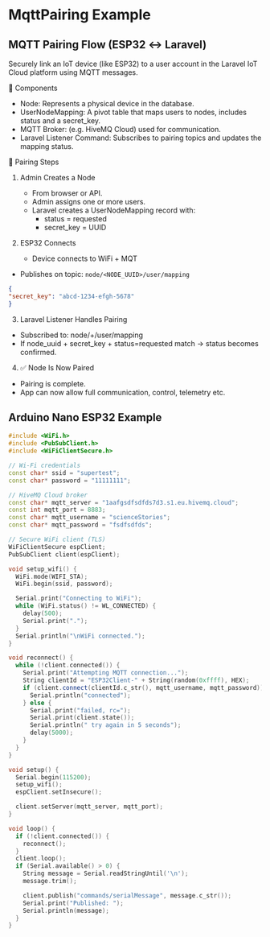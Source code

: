 # MqttPairing Example

## MQTT Pairing Flow (ESP32 ↔ Laravel)
Securely link an IoT device (like ESP32) to a user account in the Laravel IoT Cloud platform using MQTT messages.

🧩 Components

- Node: Represents a physical device in the database.
- UserNodeMapping: A pivot table that maps users to nodes, includes status and a secret_key.
- MQTT Broker: (e.g. HiveMQ Cloud) used for communication.
- Laravel Listener Command: Subscribes to pairing topics and updates the mapping status.

🔐 Pairing Steps
1. Admin Creates a Node
   - From browser or API. 
   - Admin assigns one or more users. 
   - Laravel creates a UserNodeMapping record with:
     - status = requested 
     - secret_key = UUID

2. ESP32 Connects
   - Device connects to WiFi + MQT
- Publishes on topic: `node/<NODE_UUID>/user/mapping`

```json
{
"secret_key": "abcd-1234-efgh-5678"
}

```

3. Laravel Listener Handles Pairing
- Subscribed to: node/+/user/mapping
- If node_uuid + secret_key + status=requested match → status becomes confirmed.

4. ✅ Node Is Now Paired
- Pairing is complete.
- App can now allow full communication, control, telemetry etc.

## Arduino Nano ESP32 Example
```c++
#include <WiFi.h>
#include <PubSubClient.h>
#include <WiFiClientSecure.h>

// Wi-Fi credentials
const char* ssid = "supertest";
const char* password = "11111111";

// HiveMQ Cloud broker
const char* mqtt_server = "1aafgsdfsdfds7d3.s1.eu.hivemq.cloud";
const int mqtt_port = 8883;
const char* mqtt_username = "scienceStories";
const char* mqtt_password = "fsdfsdfds";

// Secure WiFi client (TLS)
WiFiClientSecure espClient;
PubSubClient client(espClient);

void setup_wifi() {
  WiFi.mode(WIFI_STA);
  WiFi.begin(ssid, password);

  Serial.print("Connecting to WiFi");
  while (WiFi.status() != WL_CONNECTED) {
    delay(500);
    Serial.print(".");
  }
  Serial.println("\nWiFi connected.");
}

void reconnect() {
  while (!client.connected()) {
    Serial.print("Attempting MQTT connection...");
    String clientId = "ESP32Client-" + String(random(0xffff), HEX);
    if (client.connect(clientId.c_str(), mqtt_username, mqtt_password)) {
      Serial.println("connected");
    } else {
      Serial.print("failed, rc=");
      Serial.print(client.state());
      Serial.println(" try again in 5 seconds");
      delay(5000);
    }
  }
}

void setup() {
  Serial.begin(115200);
  setup_wifi();
  espClient.setInsecure();

  client.setServer(mqtt_server, mqtt_port);
}

void loop() {
  if (!client.connected()) {
    reconnect();
  }
  client.loop();
  if (Serial.available() > 0) {
    String message = Serial.readStringUntil('\n');
    message.trim();

    client.publish("commands/serialMessage", message.c_str());
    Serial.print("Published: ");
    Serial.println(message);
  }
}
```
